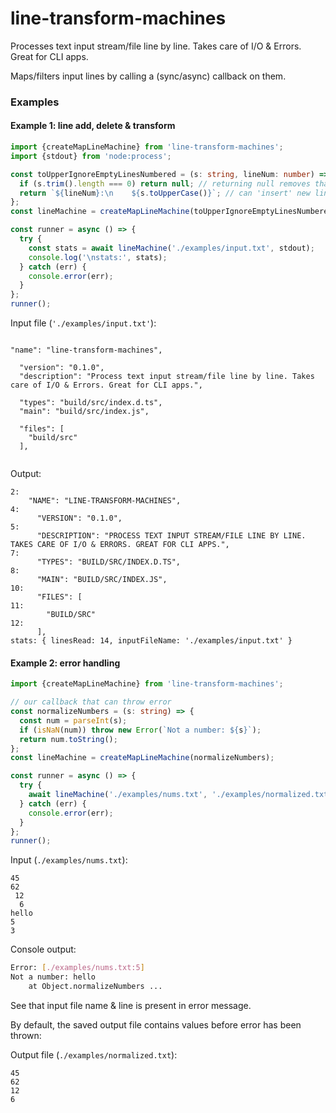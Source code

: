 # line-transform-machines

Processes text input stream/file line by line. Takes care of I/O &amp; Errors. Great for CLI apps.

Maps/filters input lines by calling a (sync/async) callback on them.

### Examples

#### Example 1: line add, delete & transform

```ts
import {createMapLineMachine} from 'line-transform-machines';
import {stdout} from 'node:process';

const toUpperIgnoreEmptyLinesNumbered = (s: string, lineNum: number) => {
  if (s.trim().length === 0) return null; // returning null removes that line from output
  return `${lineNum}:\n    ${s.toUpperCase()}`; // can 'insert' new lines using newline characters in the string returned
};
const lineMachine = createMapLineMachine(toUpperIgnoreEmptyLinesNumbered);

const runner = async () => {
  try {
    const stats = await lineMachine('./examples/input.txt', stdout);
    console.log('\nstats:', stats);
  } catch (err) {
    console.error(err);
  }
};
runner();
```

Input file (`'./examples/input.txt'`):

```

"name": "line-transform-machines",

  "version": "0.1.0",
  "description": "Process text input stream/file line by line. Takes care of I/O & Errors. Great for CLI apps.",

  "types": "build/src/index.d.ts",
  "main": "build/src/index.js",

  "files": [
    "build/src"
  ],


```

Output:

```
2:
    "NAME": "LINE-TRANSFORM-MACHINES",
4:
      "VERSION": "0.1.0",
5:
      "DESCRIPTION": "PROCESS TEXT INPUT STREAM/FILE LINE BY LINE. TAKES CARE OF I/O & ERRORS. GREAT FOR CLI APPS.",
7:
      "TYPES": "BUILD/SRC/INDEX.D.TS",
8:
      "MAIN": "BUILD/SRC/INDEX.JS",
10:
      "FILES": [
11:
        "BUILD/SRC"
12:
      ],
stats: { linesRead: 14, inputFileName: './examples/input.txt' }
```

#### Example 2: error handling

```ts
import {createMapLineMachine} from 'line-transform-machines';

// our callback that can throw error
const normalizeNumbers = (s: string) => {
  const num = parseInt(s);
  if (isNaN(num)) throw new Error(`Not a number: ${s}`);
  return num.toString();
};
const lineMachine = createMapLineMachine(normalizeNumbers);

const runner = async () => {
  try {
    await lineMachine('./examples/nums.txt', './examples/normalized.txt');
  } catch (err) {
    console.error(err);
  }
};
runner();
```

Input (`./examples/nums.txt`):

```
45
62
 12
  6
hello
5
3
```

Console output:

```bash
Error: [./examples/nums.txt:5]
Not a number: hello
    at Object.normalizeNumbers ...
```

See that input file name & line is present in error message.

By default, the saved output file contains values before error has been thrown:

Output file (`./examples/normalized.txt`):

```
45
62
12
6
```
